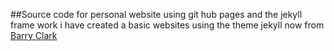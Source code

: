 ##Source code for personal website
using git hub pages and the jekyll frame work i have created a basic websites using the theme jekyll now from [Barry Clark](https://github.com/barryclark/jekyll-now)
